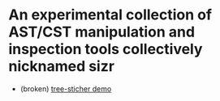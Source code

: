 # An experimental collection of AST/CST manipulation and inspection tools collectively nicknamed sizr

- (broken) [tree-sticher demo](https://mikemikeb.com/sizr-format/src/playground.html)
